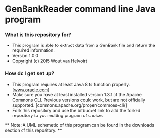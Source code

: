 # GenBankReader command line Java program #

### What is this repository for? ###

* This program is able to extract data from a GenBank file and return the required information.
* Version 1.0.0
* Copyright (c) 2015 Wout van Helvoirt

### How do I get set up? ###

* This program requires at least Java 8 to function properly. [www.oracle.com]
* Make sure you have at least installed version 1.3.1 of the Apache Commons CLI. Previous versions could work, but are not officially supported. [commons.apache.org/proper/commons-cli/]
* Fork this repository and use the bitbucket link to add the forked repository to your editing program of choice.

** Note: A UML schemetic of this program can be found in the downloads section of this repository. **